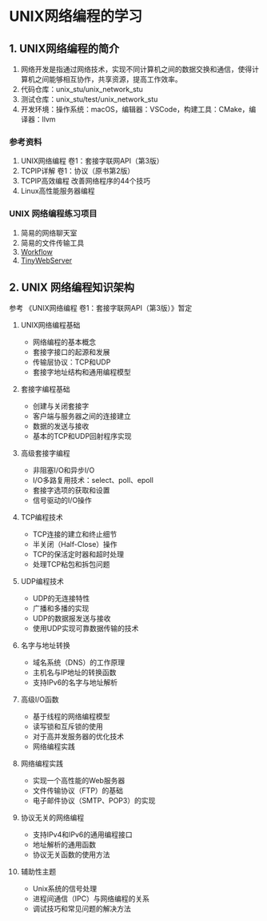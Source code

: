 ﻿# UNIX网络编程的学习

## 1. UNIX网络编程的简介

1. 网络开发是指通过网络技术，实现不同计算机之间的数据交换和通信，使得计算机之间能够相互协作，共享资源，提高工作效率。
2. 代码仓库：unix_stu/unix_network_stu
3. 测试仓库：unix_stu/test/unix_network_stu
4. 开发环境：操作系统：macOS，编辑器：VSCode，构建工具：CMake，编译器：llvm

### 参考资料

1. UNIX网络编程 卷1：套接字联网API（第3版）
2. TCPIP详解 卷1：协议（原书第2版） 
3. TCPIP高效编程 改善网络程序的44个技巧 
4. Linux高性能服务器编程

### UNIX 网络编程练习项目

1. 简易的网络聊天室
2. 简易的文件传输工具
3. [Workflow](https://github.com/sogou/workflow/tree/master)
4. [TinyWebServer](https://github.com/qinguoyi/TinyWebServer)

## 2. UNIX 网络编程知识架构

参考 《UNIX网络编程 卷1：套接字联网API（第3版）》暂定

1. UNIX网络编程基础
    + 网络编程的基本概念
    + 套接字接口的起源和发展
    + 传输层协议：TCP和UDP
    + 套接字地址结构和通用编程模型

2. 套接字编程基础
    + 创建与关闭套接字
    + 客户端与服务器之间的连接建立
    + 数据的发送与接收
    + 基本的TCP和UDP回射程序实现

3. 高级套接字编程
    + 非阻塞I/O和异步I/O
    + I/O多路复用技术：select、poll、epoll
    + 套接字选项的获取和设置
    + 信号驱动的I/O操作

4. TCP编程技术
    + TCP连接的建立和终止细节
    + 半关闭（Half-Close）操作
    + TCP的保活定时器和超时处理
    + 处理TCP粘包和拆包问题

5. UDP编程技术
    + UDP的无连接特性
    + 广播和多播的实现
    + UDP的数据报发送与接收
    + 使用UDP实现可靠数据传输的技术

6. 名字与地址转换
    + 域名系统（DNS）的工作原理
    + 主机名与IP地址的转换函数
    + 支持IPv6的名字与地址解析

7. 高级I/O函数
    + 基于线程的网络编程模型
    + 读写锁和互斥锁的使用
    + 对于高并发服务器的优化技术
    + 网络编程实践

8. 网络编程实践
    + 实现一个高性能的Web服务器
    + 文件传输协议（FTP）的基础
    + 电子邮件协议（SMTP、POP3）的实现

9. 协议无关的网络编程
    + 支持IPv4和IPv6的通用编程接口
    + 地址解析的通用函数
    + 协议无关函数的使用方法

10. 辅助性主题
    + Unix系统的信号处理
    + 进程间通信（IPC）与网络编程的关系
    + 调试技巧和常见问题的解决方法